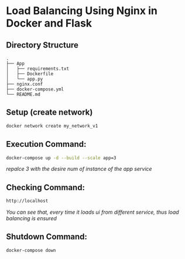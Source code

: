 # Load Balancing Using Nginx in Docker and Flask

## Directory Structure
```
.
├── App
│   ├── requirements.txt
│   ├── Dockerfile
│   └── app.py
├── nginx.conf
├── docker-compose.yml
└── README.md
```

## Setup (create network)
```bash
docker network create my_network_v1
```


## Execution Command:
```bash
docker-compose up -d --build --scale app=3
```

*repalce 3 with the desire num of instance of the app service*

## Checking Command:
```bash
http://localhost
```
*You can see that, every time it loads ui from different service, thus load balancing is ensured*

## Shutdown Command:
```bash
docker-compose down
```
